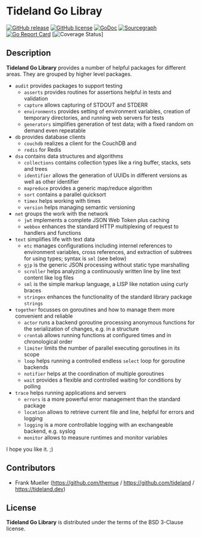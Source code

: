 # Tideland Go Libray

[![GitHub release](https://img.shields.io/github/release/tideland/go.svg)](https://github.com/tideland/go)
[![GitHub license](https://img.shields.io/badge/license-New%20BSD-blue.svg)](https://raw.githubusercontent.com/tideland/go/master/LICENSE)
[![GoDoc](https://godoc.org/tideland.dev/go?status.svg)](https://godoc.org/tideland.dev/go)
[![Sourcegraph](https://sourcegraph.com/github.com/tideland/go/-/badge.svg)](https://sourcegraph.com/github.com/tideland/go?badge)
[![Go Report Card](https://goreportcard.com/badge/github.com/tideland/go)](https://goreportcard.com/report/tideland.dev/go)
[![Coverage Status](https://codecov.io/gh/tideland/go/branch/master/graphs/badge.svg?branch=master)]

## Description

**Tideland Go Library** provides a number of helpful packages for different areas. They are grouped by higher level packages.

- `audit` provides packages to support testing
    + `asserts` provides routines for assertions helpful in tests and validation
    + `capture` allows capturing of STDOUT and STDERR
    + `environments` provides setting of environment variables, creation of temporary directories, and running web servers for tests
    + `generators` simplifies generation of test data; with a fixed random on demand even repeatable
- `db` provides database clients
    + `couchdb` realizes a client for the CouchDB and
    + `redis` for Redis
- `dsa` contains data structures and algorithms
    + `collections` contains collection types like a ring buffer, stacks, sets and trees
    + `identifier` allows the generation of UUIDs in different versions as well as other identifier
    + `mapreduce` provides a generic map/reduce algorithm
    + `sort` contains a parallel quicksort
    + `timex` helps working with times
    + `version` helps managing semantic versioning
- `net` groups the work with the network
    + `jwt` implements a complete JSON Web Token plus caching
    + `webbox` enhances the standard HTTP multiplexing of request to handlers and functions
- `text` simplifies life with text data
    + `etc` manages configurations including internel references to environment variables, cross references, and extraction of subtrees for using types; syntax is `sml` (see below)
    + `gjp` is the generic JSON processing without static type marshalling
    + `scroller` helps analyzing a continuously written line by line text content like log files
    + `sml` is the simple markup language, a LISP like notation using curly braces
    + `stringex` enhances the functionality of the standard library package `strings`
- `together` focusses on goroutines and how to manage them more convenient and reliable
    + `actor` runs a backend goroutine processing anonymous functions for the serialization of changes, e.g. in a structure
    + `crontab` allows running functions at configured times and in chronological order
    + `limiter` limits the number of parallel executing goroutines in its scope
    + `loop` helps running a controlled endless `select` loop for goroutine backends
    + `notifier` helps at the coordination of multiple goroutines
    + `wait` provides a flexible and controlled waiting for conditions by polling
- `trace` helps running applications and servers
    + `errors` is a more powerful error management than the standard package
    + `location` allows to retrieve current file and line, helpful for errors and logging
    + `logging` is a more controllable logging with an exchangeable backend, e.g. syslog
    + `monitor` allows to measure runtimes and monitor variables

I hope you like it. ;)

## Contributors

- Frank Mueller (https://github.com/themue / https://github.com/tideland / https://tideland.dev)

## License

**Tideland Go Library** is distributed under the terms of the BSD 3-Clause license.
